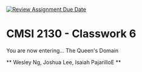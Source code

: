[![Review Assignment Due Date](https://classroom.github.com/assets/deadline-readme-button-24ddc0f5d75046c5622901739e7c5dd533143b0c8e959d652212380cedb1ea36.svg)](https://classroom.github.com/a/zgcvjUEQ)
# CMSI 2130 - Classwork 6
You are now entering... The Queen's Domain

** Wesley Ng, Joshua Lee, Isaiah PajarilloE **
